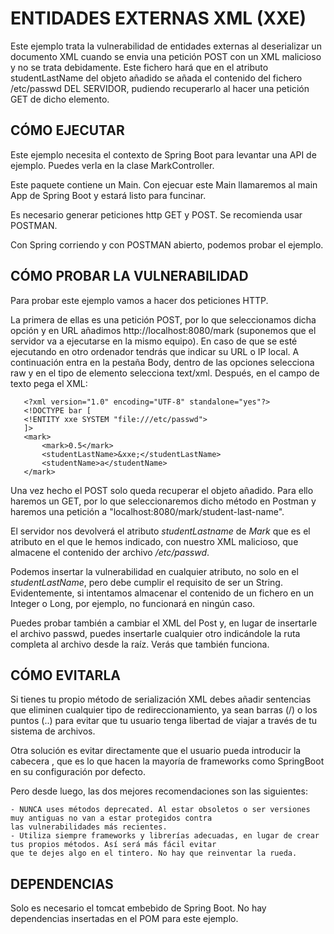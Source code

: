 # ENTIDADES EXTERNAS XML (XXE)

Este ejemplo trata la vulnerabilidad de entidades externas al deserializar un documento XML cuando se envia una 
petición POST con un XML malicioso y no se trata debidamente. Este fichero hará que en el atributo studentLastName del 
objeto añadido se añada el contenido del fichero /etc/passwd DEL SERVIDOR, pudiendo recuperarlo al hacer una petición GET de dicho elemento.

## CÓMO EJECUTAR

Este ejemplo necesita el contexto de Spring Boot para levantar una API de ejemplo. Puedes verla en la clase
MarkController.

Este paquete contiene un Main. Con ejecuar este Main llamaremos al main App de Spring Boot y estará listo para funcinar.

Es necesario generar peticiones http GET y POST. Se recomienda usar POSTMAN.

Con Spring corriendo y con POSTMAN abierto, podemos probar el ejemplo.

## CÓMO PROBAR LA VULNERABILIDAD

Para probar este ejemplo vamos a hacer dos peticiones HTTP.

La primera de ellas es una petición POST, por lo que seleccionamos dicha opción y en URL añadimos
http://localhost:8080/mark (suponemos que el servidor va a ejecutarse en la mismo equipo). En caso de que se esté
ejecutando en otro ordenador tendrás que indicar su URL o IP local. A continuación entra en la pestaña Body, dentro de
las opciones selecciona raw y en el  tipo de elemento selecciona text/xml. Después, en el campo de texto pega el XML:

```
   <?xml version="1.0" encoding="UTF-8" standalone="yes"?>
   <!DOCTYPE bar [
   <!ENTITY xxe SYSTEM "file:///etc/passwd">
   ]>
   <mark>
       <mark>0.5</mark>
       <studentLastName>&xxe;</studentLastName>
       <studentName>a</studentName>
   </mark>
```

Una vez hecho el POST solo queda recuperar el objeto añadido. Para ello haremos un GET, por lo que seleccionaremos dicho 
método en Postman y haremos una petición a "localhost:8080/mark/student-last-name".

El servidor nos devolverá el atributo <i>studentLastname</i> de <i>Mark</i> que es el atributo en el que le hemos
indicado, con nuestro XML malicioso, que almacene el contenido der archivo <i>/etc/passwd</i>.

Podemos insertar la vulnerabilidad en cualquier atributo, no solo en el <i>studentLastName</i>, pero debe cumplir el
requisito de ser un String. Evidentemente, si intentamos almacenar el contenido de un fichero en un Integer o Long, por
ejemplo, no funcionará en ningún caso.

Puedes probar también a cambiar el XML del Post y, en lugar de insertarle el archivo passwd, puedes insertarle cualquier
otro indicándole la ruta completa al archivo desde la raíz. Verás que también funciona.

## CÓMO EVITARLA

Si tienes tu propio método de serialización XML debes añadir sentencias que eliminen cualquier tipo de redireccionamiento,
ya sean barras (/) o los puntos (..) para evitar que tu usuario tenga libertad de viajar a través de tu sistema de archivos.

Otra solución es evitar directamente que el usuario pueda introducir la cabecera <!DOCTYPE etc...>, que es lo que hacen
la mayoría de frameworks como SpringBoot en su configuración por defecto.

Pero desde luego, las dos mejores recomendaciones son las siguientes:

    - NUNCA uses métodos deprecated. Al estar obsoletos o ser versiones muy antiguas no van a estar protegidos contra
    las vulnerabilidades más recientes.
    - Utiliza siempre frameworks y librerías adecuadas, en lugar de crear tus propios métodos. Así será más fácil evitar
    que te dejes algo en el tintero. No hay que reinventar la rueda.

## DEPENDENCIAS

Solo es necesario el tomcat embebido de Spring Boot. No hay dependencias insertadas en el POM para este ejemplo.
